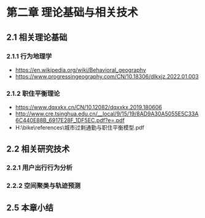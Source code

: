 # 第二章 理论基础与相关技术
## 2.1 相关理论基础

### 2.1.1 行为地理学


- https://en.wikipedia.org/wiki/Behavioral_geography
- https://www.progressingeography.com/CN/10.18306/dlkxjz.2022.01.003

### 2.1.2 职住平衡理论


- https://www.dqxxkx.cn/CN/10.12082/dqxxkx.2019.180606
- http://www.cre.tsinghua.edu.cn/__local/9/15/19/8AD9A30A5055E5C33A6C440E88B_6917E28F_1DF5EC.pdf?e=.pdf
- H:\bike\references\城市过剩通勤与职住平衡模型.pdf


## 2.2 相关研究技术

### 2.2.1 用户出行行为分析
### 2.2.2 空间聚类与轨迹预测

## 2.5 本章小结

